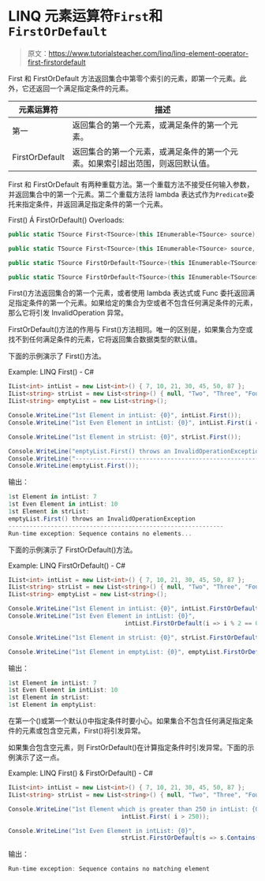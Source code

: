 # LINQ 元素运算符`First`和`FirstOrDefault`

> 原文：<https://www.tutorialsteacher.com/linq/linq-element-operator-first-firstordefault>

First 和 FirstOrDefault 方法返回集合中第零个索引的元素，即第一个元素。此外，它还返回一个满足指定条件的元素。

| 元素运算符 | 描述 |
| --- | --- |
| 第一 | 返回集合的第一个元素，或满足条件的第一个元素。 |
| FirstOrDefault | 返回集合的第一个元素，或满足条件的第一个元素。如果索引超出范围，则返回默认值。 |

First 和 FirstOrDefault 有两种重载方法。第一个重载方法不接受任何输入参数，并返回集合中的第一个元素。第二个重载方法将 lambda 表达式作为`Predicate`委托来指定条件，并返回满足指定条件的第一个元素。

First() Á FirstOrDefault() Overloads:

```cs
public static TSource First<TSource>(this IEnumerable<TSource> source);

public static TSource First<TSource>(this IEnumerable<TSource> source, Func<TSource, bool> predicate);

public static TSource FirstOrDefault<TSource>(this IEnumerable<TSource> source);

public static TSource FirstOrDefault<TSource>(this IEnumerable<TSource> source, Func<TSource, bool> predicate);

```

First()方法返回集合的第一个元素，或者使用 lambda 表达式或 Func 委托返回满足指定条件的第一个元素。如果给定的集合为空或者不包含任何满足条件的元素，那么它将引发 InvalidOperation 异常。

FirstOrDefault()方法的作用与 First()方法相同。唯一的区别是，如果集合为空或找不到任何满足条件的元素，它将返回集合数据类型的默认值。

下面的示例演示了 First()方法。

Example: LINQ First() - C#

```cs
IList<int> intList = new List<int>() { 7, 10, 21, 30, 45, 50, 87 };
IList<string> strList = new List<string>() { null, "Two", "Three", "Four", "Five" };
IList<string> emptyList = new List<string>();

Console.WriteLine("1st Element in intList: {0}", intList.First());
Console.WriteLine("1st Even Element in intList: {0}", intList.First(i => i % 2 == 0));

Console.WriteLine("1st Element in strList: {0}", strList.First());

Console.WriteLine("emptyList.First() throws an InvalidOperationException");
Console.WriteLine("-------------------------------------------------------------");
Console.WriteLine(emptyList.First());
```

输出：

```cs
1st Element in intList: 7
1st Even Element in intList: 10
1st Element in strList:
emptyList.First() throws an InvalidOperationException
-------------------------------------------------------------
Run-time exception: Sequence contains no elements...
```

下面的示例演示了 FirstOrDefault()方法。

Example: LINQ FirstOrDefault() - C#

```cs
IList<int> intList = new List<int>() { 7, 10, 21, 30, 45, 50, 87 };
IList<string> strList = new List<string>() { null, "Two", "Three", "Four", "Five" };
IList<string> emptyList = new List<string>();

Console.WriteLine("1st Element in intList: {0}", intList.FirstOrDefault());
Console.WriteLine("1st Even Element in intList: {0}",
                                 intList.FirstOrDefault(i => i % 2 == 0));

Console.WriteLine("1st Element in strList: {0}", strList.FirstOrDefault());

Console.WriteLine("1st Element in emptyList: {0}", emptyList.FirstOrDefault());
```

输出：

```cs
1st Element in intList: 7
1st Even Element in intList: 10
1st Element in strList:
1st Element in emptyList:
```

在第一个()或第一个默认()中指定条件时要小心。如果集合不包含任何满足指定条件的元素或包含空元素，First()将引发异常。

如果集合包含空元素，则 FirstOrDefault()在计算指定条件时引发异常。下面的示例演示了这一点。

Example: LINQ First() & FirstOrDefault() - C#

```cs
IList<int> intList = new List<int>() { 7, 10, 21, 30, 45, 50, 87 };
IList<string> strList = new List<string>() { null, "Two", "Three", "Four", "Five" };

Console.WriteLine("1st Element which is greater than 250 in intList: {0}", 
                                intList.First( i > 250));

Console.WriteLine("1st Even Element in intList: {0}", 
                                strList.FirstOrDefault(s => s.Contains("T")));
```

输出：

```cs
Run-time exception: Sequence contains no matching element
```